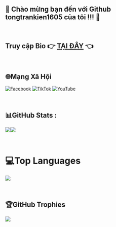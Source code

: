 ## 🚀  **Chào mừng bạn đến với Github tongtrankien1605** của tôi !!! 🚀

<br/>

##  Truy cập Bio 👉 [TẠI ĐÂY](https://tongtrankien1605.github.io/) 👈



<br/>

## 🌐Mạng Xã Hội
[![Facebook](https://img.shields.io/badge/Facebook-%231877F2.svg?logo=Facebook&logoColor=white)](https://facebook.com/kienpate) [![TikTok](https://img.shields.io/badge/TikTok-%23000000.svg?logo=TikTok&logoColor=white)](https://tiktok.com/@tongtrankien1605) [![YouTube](https://img.shields.io/badge/YouTube-%23FF0000.svg?logo=YouTube&logoColor=white)](https://youtube.com/c/@tongtrankien) 

<br/>

## 📊GitHub Stats :
![](https://github-readme-stats.vercel.app/api?username=tongtrankien1605&theme=omni&hide_border=false&include_all_commits=false&count_private=false)![](https://github-readme-streak-stats.herokuapp.com/?user=tongtrankien1605&theme=omni&hide_border=false)

<br/>

# 💻Top Languages

![](https://github-readme-stats.vercel.app/api/top-langs/?username=tongtrankien1605&theme=omni&hide_border=false&include_all_commits=false&count_private=false&layout=compact)

<br/>

## 🏆GitHub Trophies
![](https://github-trophies.vercel.app/?username=tongtrankien1605&theme=radical&no-frame=false&no-bg=false&margin-w=4)
